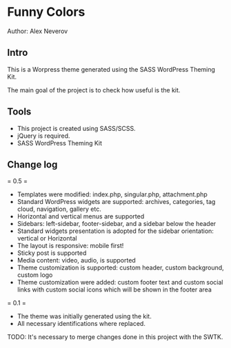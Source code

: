 # Funny Colors

Author: Alex Neverov

## Intro

This is a Worpress theme generated using the SASS WordPress Theming Kit.

The main goal of the project is to check how useful is the kit.

## Tools

- This project is created using SASS/SCSS.
- jQuery is required.
- SASS WordPress Theming Kit

## Change log

= 0.5 =
* Templates were modified: index.php, singular.php, attachment.php
* Standard WordPress widgets are supported: archives, categories, tag cloud, navigation, gallery etc.
* Horizontal and vertical menus are supported
* Sidebars: left-sidebar, footer-sidebar, and a sidebar below the header
* Standard widgets presentation is adopted for the sidebar orientation: vertical or Horizontal
* The layout is responsive: mobile first!
* Sticky post is supported
* Media content: video, audio, is supported
* Theme customization is supported: custom header, custom background, custom logo
* Theme customization were added: custom footer text and custom social links with custom social icons
which will be shown in the footer area

= 0.1 =
* The theme was initially generated using the kit.
* All necessary identifications where replaced.

TODO: It's necessary to merge changes done in this project with the SWTK.

